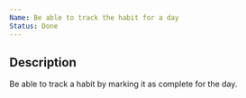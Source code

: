 ```yaml
---
Name: Be able to track the habit for a day
Status: Done
---
```


## Description

Be able to track a habit by marking it as complete for the day.